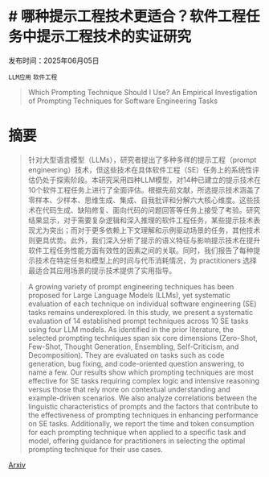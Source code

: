 # # 哪种提示工程技术更适合？软件工程任务中提示工程技术的实证研究

发布时间：2025年06月05日

`LLM应用` `软件工程`

> Which Prompting Technique Should I Use? An Empirical Investigation of Prompting Techniques for Software Engineering Tasks

# 摘要

> 针对大型语言模型（LLMs），研究者提出了多种多样的提示工程（prompt engineering）技术，但这些技术在具体软件工程（SE）任务上的系统性评估仍处于探索阶段。本研究采用四种LLM模型，对14种已建立的提示技术在10个软件工程任务上进行了全面评估。根据先前文献，所选提示技术涵盖了零样本、少样本、思维生成、集成、自我批评和分解六大核心维度。这些技术在代码生成、缺陷修复、面向代码的问题回答等任务上接受了考验。研究结果显示，对于需要复杂逻辑和深入推理的软件工程任务，某些提示技术表现尤为突出；而对于更多依赖上下文理解和示例驱动场景的任务，其他技术则更具优势。此外，我们深入分析了提示的语义特征与影响提示技术在提升软件工程任务性能方面有效性的因素之间的关联。同时，我们报告了每种提示技术在特定任务和模型上的时间与代币消耗情况，为 practitioners 选择最适合其应用场景的提示技术提供了实用指导。

> A growing variety of prompt engineering techniques has been proposed for Large Language Models (LLMs), yet systematic evaluation of each technique on individual software engineering (SE) tasks remains underexplored. In this study, we present a systematic evaluation of 14 established prompt techniques across 10 SE tasks using four LLM models. As identified in the prior literature, the selected prompting techniques span six core dimensions (Zero-Shot, Few-Shot, Thought Generation, Ensembling, Self-Criticism, and Decomposition). They are evaluated on tasks such as code generation, bug fixing, and code-oriented question answering, to name a few. Our results show which prompting techniques are most effective for SE tasks requiring complex logic and intensive reasoning versus those that rely more on contextual understanding and example-driven scenarios. We also analyze correlations between the linguistic characteristics of prompts and the factors that contribute to the effectiveness of prompting techniques in enhancing performance on SE tasks. Additionally, we report the time and token consumption for each prompting technique when applied to a specific task and model, offering guidance for practitioners in selecting the optimal prompting technique for their use cases.

[Arxiv](https://arxiv.org/abs/2506.05614)